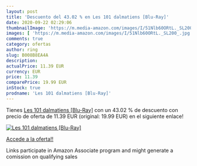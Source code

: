```yaml
---
layout: post
title: 'Descuento del 43.02 % en Les 101 dalmatiens [Blu-Ray]'
date: 2020-09-22 02:29:06
thumbnailImage: 'https://m.media-amazon.com/images/I/51Nlb60ORtL._SL200_.jpg'
images: [ 'https://m.media-amazon.com/images/I/51Nlb60ORtL._SL200_.jpg' ]
comments: true
category: ofertas
author: ring
slug: B008B8EA4A
description:
actualPrice: 11.39 EUR
currency: EUR
price: 11.39
comparePrice: 19.99 EUR
inStock: true
prodname: 'Les 101 dalmatiens [Blu-Ray]'
---
```


Tienes [Les 101 dalmatiens [Blu-Ray]](https://www.amazon.fr/dp/B008B8EA4A/?tag=tolees0d-21) con un 43.02 % de descuento con precio de oferta de 11.39 EUR (original: 19.99 EUR) en el siguiente enlace!

[![Les 101 dalmatiens [Blu-Ray]](https://m.media-amazon.com/images/I/51Nlb60ORtL._SL200_.jpg)](https://www.amazon.fr/dp/B008B8EA4A/?tag=tolees0d-21)

[Accede a la oferta!!](https://www.amazon.fr/dp/B008B8EA4A/?tag=tolees0d-21)

Links participate in Amazon Associate program and might generate a comission on qualifying sales


